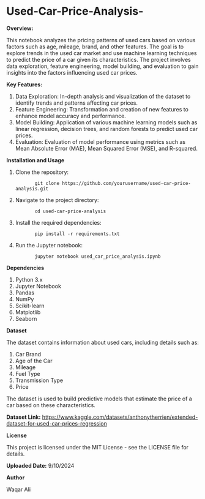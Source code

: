 # Used-Car-Price-Analysis-

**Overview:**

This notebook analyzes the pricing patterns of used cars based on various factors such as age, mileage, brand, and other features. The goal is to explore trends in the used car market and use machine learning techniques to predict the price of a car given its characteristics. The project involves data exploration, feature engineering, model building, and evaluation to gain insights into the factors influencing used car prices.


**Key Features:**

1. Data Exploration: In-depth analysis and visualization of the dataset to identify trends and patterns affecting car prices.
2. Feature Engineering: Transformation and creation of new features to enhance model accuracy and performance.
3. Model Building: Application of various machine learning models such as linear regression, decision trees, and random forests to predict used car prices.
4. Evaluation: Evaluation of model performance using metrics such as Mean Absolute Error (MAE), Mean Squared Error (MSE), and R-squared.


**Installation and Usage**

1. Clone the repository:


              git clone https://github.com/yourusername/used-car-price-analysis.git


2. Navigate to the project directory:


              cd used-car-price-analysis


3. Install the required dependencies:


              pip install -r requirements.txt


4. Run the Jupyter notebook:


              jupyter notebook used_car_price_analysis.ipynb



**Dependencies**

1. Python 3.x
2. Jupyter Notebook
3. Pandas
4. NumPy
5. Scikit-learn
6. Matplotlib
7. Seaborn


**Dataset**

The dataset contains information about used cars, including details such as:

1. Car Brand
2. Age of the Car
3. Mileage
4. Fuel Type
5. Transmission Type
6. Price

The dataset is used to build predictive models that estimate the price of a car based on these characteristics.


**Dataset Link:** https://www.kaggle.com/datasets/anthonytherrien/extended-dataset-for-used-car-prices-regression


**License**

This project is licensed under the MIT License - see the LICENSE file for details.


**Uploaded Date:** 9/10/2024


**Author**

Waqar Ali


